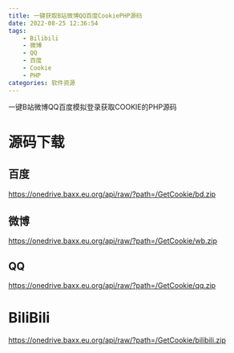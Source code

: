 ```yaml
---
title: 一键获取B站微博QQ百度CookiePHP源码
date: 2022-08-25 12:36:54
tags:
	- Bilibili
	- 微博
	- QQ
	- 百度
	- Cookie
	- PHP
categories: 软件资源
---
```

一键B站微博QQ百度模拟登录获取COOKIE的PHP源码
<!--more-->
# 源码下载
## 百度
https://onedrive.baxx.eu.org/api/raw/?path=/GetCookie/bd.zip
## 微博
https://onedrive.baxx.eu.org/api/raw/?path=/GetCookie/wb.zip
## QQ
https://onedrive.baxx.eu.org/api/raw/?path=/GetCookie/qq.zip
# BiliBili
https://onedrive.baxx.eu.org/api/raw/?path=/GetCookie/bilibili.zip